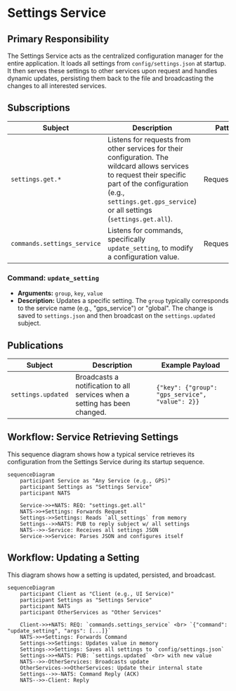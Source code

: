 # Settings Service

## Primary Responsibility

The Settings Service acts as the centralized configuration manager for the entire application. It loads all settings from `config/settings.json` at startup. It then serves these settings to other services upon request and handles dynamic updates, persisting them back to the file and broadcasting the changes to all interested services.

## Subscriptions

| Subject                   | Description                                                              | Pattern         |
| ------------------------- | ------------------------------------------------------------------------ | --------------- |
| `settings.get.*`          | Listens for requests from other services for their configuration. The wildcard allows services to request their specific part of the configuration (e.g., `settings.get.gps_service`) or all settings (`settings.get.all`). | Request/Reply   |
| `commands.settings_service` | Listens for commands, specifically `update_setting`, to modify a configuration value. | Request/Reply   |

### Command: `update_setting`

-   **Arguments:** `group`, `key`, `value`
-   **Description:** Updates a specific setting. The `group` typically corresponds to the service name (e.g., "gps_service") or "global". The change is saved to `settings.json` and then broadcast on the `settings.updated` subject.

## Publications

| Subject          | Description                                                                   | Example Payload                                     |
| ---------------- | ----------------------------------------------------------------------------- | --------------------------------------------------- |
| `settings.updated` | Broadcasts a notification to all services when a setting has been changed.    | `{"key": {"group": "gps_service", "value": 2}}` |

## Workflow: Service Retrieving Settings

This sequence diagram shows how a typical service retrieves its configuration from the Settings Service during its startup sequence.

```mermaid
sequenceDiagram
    participant Service as "Any Service (e.g., GPS)"
    participant Settings as "Settings Service"
    participant NATS

    Service->>+NATS: REQ: "settings.get.all"
    NATS->>+Settings: Forwards Request
    Settings->>Settings: Reads `all_settings` from memory
    Settings-->>NATS: PUB to reply subject w/ all settings
    NATS-->>-Service: Receives all settings JSON
    Service->>Service: Parses JSON and configures itself
```

## Workflow: Updating a Setting

This diagram shows how a setting is updated, persisted, and broadcast.

```mermaid
sequenceDiagram
    participant Client as "Client (e.g., UI Service)"
    participant Settings as "Settings Service"
    participant NATS
    participant OtherServices as "Other Services"

    Client->>+NATS: REQ: `commands.settings_service` <br> `{"command": "update_setting", "args": [...]}`
    NATS->>+Settings: Forwards Command
    Settings->>Settings: Updates value in memory
    Settings->>Settings: Saves all settings to `config/settings.json`
    Settings->>+NATS: PUB: `settings.updated` <br> with new value
    NATS-->>-OtherServices: Broadcasts update
    OtherServices->>OtherServices: Update their internal state
    Settings-->>-NATS: Command Reply (ACK)
    NATS-->>-Client: Reply
```
